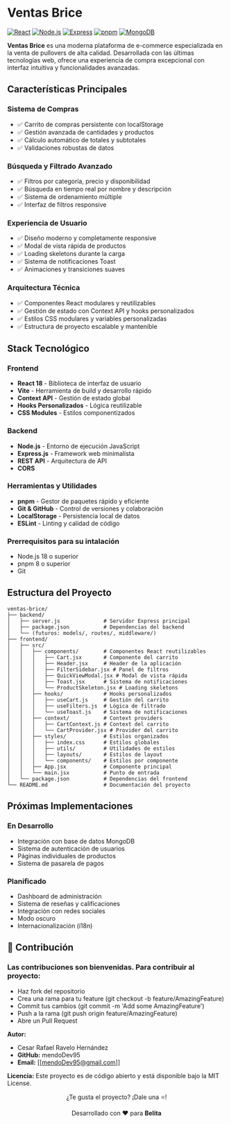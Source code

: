 #  Ventas Brice

[![React](https://img.shields.io/badge/React-18.2.0-61dafb?logo=react)](https://reactjs.org/)
[![Node.js](https://img.shields.io/badge/Node.js-18+-339933?logo=node.js)](https://nodejs.org/)
[![Express](https://img.shields.io/badge/Express-4.18.2-000000?logo=express)](https://expressjs.com/)
[![pnpm](https://img.shields.io/badge/pnpm-8+-F69220?logo=pnpm)](https://pnpm.io/)
[![MongoDB](https://img.shields.io/badge/MongoDB-Coming_Soon-47A248?logo=mongodb)](https://mongodb.com/)

**Ventas Brice** es una moderna plataforma de e-commerce especializada en la venta de pullovers de alta calidad. Desarrollada con las últimas tecnologías web, ofrece una experiencia de compra excepcional con interfaz intuitiva y funcionalidades avanzadas.

## Características Principales

### **Sistema de Compras**

- ✅ Carrito de compras persistente con localStorage
- ✅ Gestión avanzada de cantidades y productos
- ✅ Cálculo automático de totales y subtotales
- ✅ Validaciones robustas de datos

### **Búsqueda y Filtrado Avanzado**

- ✅ Filtros por categoría, precio y disponibilidad
- ✅ Búsqueda en tiempo real por nombre y descripción
- ✅ Sistema de ordenamiento múltiple
- ✅ Interfaz de filtros responsive

### **Experiencia de Usuario**

- ✅ Diseño moderno y completamente responsive
- ✅ Modal de vista rápida de productos
- ✅ Loading skeletons durante la carga
- ✅ Sistema de notificaciones Toast
- ✅ Animaciones y transiciones suaves

### **Arquitectura Técnica**

- ✅ Componentes React modulares y reutilizables
- ✅ Gestión de estado con Context API y hooks personalizados
- ✅ Estilos CSS modulares y variables personalizadas
- ✅ Estructura de proyecto escalable y mantenible

## Stack Tecnológico

### **Frontend**

- **React 18** - Biblioteca de interfaz de usuario
- **Vite** - Herramienta de build y desarrollo rápido
- **Context API** - Gestión de estado global
- **Hooks Personalizados** - Lógica reutilizable
- **CSS Modules** - Estilos componentizados

### **Backend**

- **Node.js** - Entorno de ejecución JavaScript
- **Express.js** - Framework web minimalista
- **REST API** - Arquitectura de API
- **CORS**

### **Herramientas y Utilidades**

- **pnpm** - Gestor de paquetes rápido y eficiente
- **Git & GitHub** - Control de versiones y colaboración
- **LocalStorage** - Persistencia local de datos
- **ESLint** - Linting y calidad de código

### **Prerrequisitos para su intalación**

- Node.js 18 o superior
- pnpm 8 o superior
- Git

## Estructura del Proyecto

```
ventas-brice/
├── backend/
│   ├── server.js              # Servidor Express principal
│   ├── package.json           # Dependencias del backend
│   └── (futuros: models/, routes/, middleware/)
├── frontend/
│   ├── src/
│   │   ├── components/        # Componentes React reutilizables
│   │   │   ├── Cart.jsx       # Componente del carrito
│   │   │   ├── Header.jsx     # Header de la aplicación
│   │   │   ├── FilterSidebar.jsx # Panel de filtros
│   │   │   ├── QuickViewModal.jsx # Modal de vista rápida
│   │   │   ├── Toast.jsx      # Sistema de notificaciones
│   │   │   └── ProductSkeleton.jsx # Loading skeletons
│   │   ├── hooks/             # Hooks personalizados
│   │   │   ├── useCart.js     # Gestión del carrito
│   │   │   ├── useFilters.js  # Lógica de filtrado
│   │   │   └── useToast.js    # Sistema de notificaciones
│   │   ├── context/           # Context providers
│   │   │   ├── CartContext.js # Context del carrito
│   │   │   └── CartProvider.jsx # Provider del carrito
│   │   ├── styles/            # Estilos organizados
│   │   │   ├── index.css      # Estilos globales
│   │   │   ├── utils/         # Utilidades de estilos
│   │   │   ├── layouts/       # Estilos de layout
│   │   │   └── components/    # Estilos por componente
│   │   ├── App.jsx            # Componente principal
│   │   └── main.jsx           # Punto de entrada
│   └── package.json           # Dependencias del frontend
└── README.md                  # Documentación del proyecto
```

## Próximas Implementaciones

### **En Desarrollo**

- Integración con base de datos MongoDB
- Sistema de autenticación de usuarios
- Páginas individuales de productos
- Sistema de pasarela de pagos

### **Planificado**

- Dashboard de administración
- Sistema de reseñas y calificaciones
- Integración con redes sociales
- Modo oscuro
- Internacionalización (i18n)

## 🤝 Contribución

### **Las contribuciones son bienvenidas. Para contribuir al proyecto:**

- Haz fork del repositorio
- Crea una rama para tu feature (git checkout -b feature/AmazingFeature)
- Commit tus cambios (git commit -m 'Add some AmazingFeature')
- Push a la rama (git push origin feature/AmazingFeature)
- Abre un Pull Request

**Autor:**

- Cesar Rafael Ravelo Hernández
- **GitHub:**
mendoDev95
- **Email:**
[[mendoDev95@gmail.com]]

**Licencia:** Este proyecto es de código abierto y está disponible bajo la MIT License.

<div align="center">
¿Te gusta el proyecto? ¡Dale una ⭐️!

Desarrollado con ❤️ para **Belita**
</div>